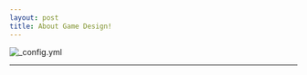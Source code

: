 ```yaml
---
layout: post
title: About Game Design!
---
```


![_config.yml](https://gamedesignunesp.files.wordpress.com/2012/06/cropped-game-design-banner.jpg)

___
